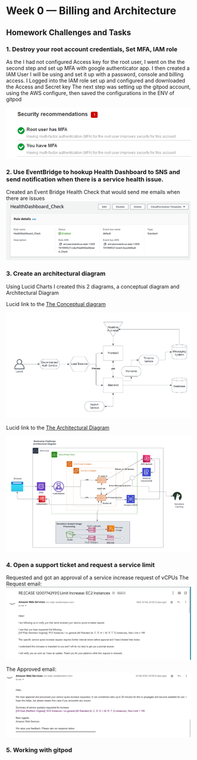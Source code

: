 # Week 0 — Billing and Architecture
## Homework Challenges and Tasks

### 1. Destroy your root account credentials, Set MFA, IAM role
As the I had not configured Access key for the root user, I went on the the second step and set up MFA with google authenticator app.
I then created a IAM User I will be using and set it up with a password, console and billing access.
I Logged into the IAM role set up and configured and downloaded the Access and Secret key
The next step was setting up the gitpod account, using the AWS configure, then saved the configurations in the ENV of gitpod

![Added MFA to root and User Account](assets/MFA.png)

### 2. Use EventBridge to hookup Health Dashboard to SNS and send notification when there is a service health issue.
Created an Event Bridge Health Check that would send me emails when there are issues 
![Added MFA to root and User Account](assets/eventbridge-healthcheck.png)

### 3. Create an architectural diagram 
Using Lucid Charts I created this 2 diagrams, a conceptual diagram and Architectural Diagram

Lucid link to the [The Conceptual diagram](https://lucid.app/lucidchart/fc6a6c35-2fda-4d9c-9bfa-8fd54a4667a8/edit?viewport_loc=-736%2C-148%2C2220%2C970%2C0_0&invitationId=inv_ff3a1391-e017-413c-bf7c-1712f973fc45)

![The Conceptual diagram](assets/conceptual-diagram.png)

Lucid link to the [The Architectural Diagram](https://lucid.app/lucidchart/9ca79677-eaca-42f1-b7b4-8de21fa475cc/edit?viewport_loc=84%2C356%2C2220%2C970%2C0_0&invitationId=inv_94040091-7a0c-4fea-b245-3df287b2ad6b)

![The Architectural Diagram](assets/Arch-diagram.png)

### 4. Open a support ticket and request a service limit
Requested and got an approval of a service increase request of vCPUs
The Request email:
![Service Increase](assets/Service-increase.png)

The Approved email:
![Service Approval](assets/service-approval.png)

### 5. Working with gitpod

